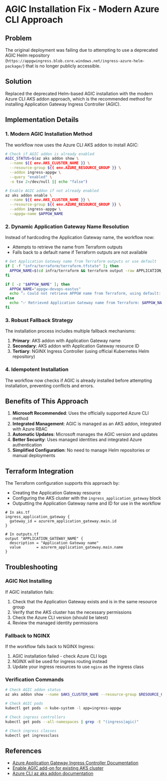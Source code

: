 # AGIC Installation Fix - Modern Azure CLI Approach

## Problem
The original deployment was failing due to attempting to use a deprecated AGIC Helm repository (`https://appgwingress.blob.core.windows.net/ingress-azure-helm-package/`) that is no longer publicly accessible.

## Solution
Replaced the deprecated Helm-based AGIC installation with the modern Azure CLI AKS addon approach, which is the recommended method for installing Application Gateway Ingress Controller (AGIC).

## Implementation Details

### 1. Modern AGIC Installation Method
The workflow now uses the Azure CLI AKS addon to install AGIC:

```bash
# Check if AGIC addon is already enabled
AGIC_STATUS=$(az aks addon show \
  --name ${{ env.AKS_CLUSTER_NAME }} \
  --resource-group ${{ env.AZURE_RESOURCE_GROUP }} \
  --addon ingress-appgw \
  --query "enabled" \
  -o tsv 2>/dev/null || echo "false")

# Enable AGIC addon if not already enabled
az aks addon enable \
  --name ${{ env.AKS_CLUSTER_NAME }} \
  --resource-group ${{ env.AZURE_RESOURCE_GROUP }} \
  --addon ingress-appgw \
  --appgw-name $APPGW_NAME
```

### 2. Dynamic Application Gateway Name Resolution
Instead of hardcoding the Application Gateway name, the workflow now:
- Attempts to retrieve the name from Terraform outputs
- Falls back to a default name if Terraform outputs are not available

```bash
# Get Application Gateway name from Terraform outputs or use default
if [ -f "infra/terraform/terraform.tfstate" ]; then
  APPGW_NAME=$(cd infra/terraform && terraform output -raw APPLICATION_GATEWAY_NAME 2>/dev/null || echo "")
fi

if [ -z "$APPGW_NAME" ]; then
  APPGW_NAME="appgw-devops-eastus"
  echo "⚠️ Could not retrieve APPGW name from Terraform, using default: $APPGW_NAME"
else
  echo "✅ Retrieved Application Gateway name from Terraform: $APPGW_NAME"
fi
```

### 3. Robust Fallback Strategy
The installation process includes multiple fallback mechanisms:

1. **Primary**: AKS addon with Application Gateway name
2. **Secondary**: AKS addon with Application Gateway resource ID
3. **Tertiary**: NGINX Ingress Controller (using official Kubernetes Helm repository)

### 4. Idempotent Installation
The workflow now checks if AGIC is already installed before attempting installation, preventing conflicts and errors.

## Benefits of This Approach

1. **Microsoft Recommended**: Uses the officially supported Azure CLI method
2. **Integrated Management**: AGIC is managed as an AKS addon, integrated with Azure RBAC
3. **Automatic Updates**: Microsoft manages the AGIC version and updates
4. **Better Security**: Uses managed identities and integrated Azure authentication
5. **Simplified Configuration**: No need to manage Helm repositories or manual deployments

## Terraform Integration

The Terraform configuration supports this approach by:
- Creating the Application Gateway resource
- Configuring the AKS cluster with the `ingress_application_gateway` block
- Outputting the Application Gateway name and ID for use in the workflow

```hcl
# In aks.tf
ingress_application_gateway {
  gateway_id = azurerm_application_gateway.main.id
}

# In outputs.tf
output "APPLICATION_GATEWAY_NAME" {
  description = "Application Gateway name"
  value       = azurerm_application_gateway.main.name
}
```

## Troubleshooting

### AGIC Not Installing
If AGIC installation fails:
1. Check that the Application Gateway exists and is in the same resource group
2. Verify that the AKS cluster has the necessary permissions
3. Check the Azure CLI version (should be latest)
4. Review the managed identity permissions

### Fallback to NGINX
If the workflow falls back to NGINX Ingress:
1. AGIC installation failed - check Azure CLI logs
2. NGINX will be used for ingress routing instead
3. Update your ingress resources to use `nginx` as the ingress class

### Verification Commands
```bash
# Check AGIC addon status
az aks addon show --name $AKS_CLUSTER_NAME --resource-group $RESOURCE_GROUP --addon ingress-appgw

# Check AGIC pods
kubectl get pods -n kube-system -l app=ingress-appgw

# Check ingress controllers
kubectl get pods --all-namespaces | grep -E "(ingress|agic)"

# Check ingress classes
kubectl get ingressclass
```

## References
- [Azure Application Gateway Ingress Controller Documentation](https://docs.microsoft.com/en-us/azure/application-gateway/ingress-controller-overview)
- [Enable AGIC add-on for existing AKS cluster](https://docs.microsoft.com/en-us/azure/application-gateway/tutorial-ingress-controller-add-on-existing)
- [Azure CLI az aks addon documentation](https://docs.microsoft.com/en-us/cli/azure/aks/addon)
